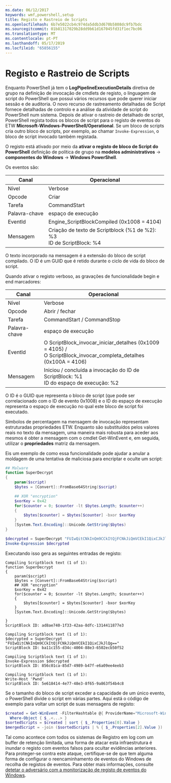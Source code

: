 ```yaml
---
ms.date: 06/12/2017
keywords: wmf,powershell,setup
title: Registo e Rastreio de Scripts
ms.openlocfilehash: 6b7e5022cb4c974da5ddb3d670b5808dc9fb7bdc
ms.sourcegitcommit: 01b81317029b28dd9b61d167045fd31f1ec7bc06
ms.translationtype: MT
ms.contentlocale: pt-PT
ms.lasthandoff: 05/17/2019
ms.locfileid: "65856155"
---
```

# <a name="script-tracing-and-logging"></a>Registo e Rastreio de Scripts

Enquanto PowerShell já tem o **LogPipelineExecutionDetails** diretiva de grupo na definição de invocação de cmdlets de registo, o linguagem de script do PowerShell que possui vários recursos que pode querer iniciar sessão e de auditoria. O novo recurso de rastreamento detalhadas de Script fornece detalhadas de controlo e a análise da atividade de script do PowerShell num sistema. Depois de ativar o rastreio de detalhado de script, PowerShell regista todos os blocos de script para o registo de eventos do ETW **Microsoft-Windows-PowerShell/Operational**. Se um bloco de scripts cria outro bloco de scripts, por exemplo, ao chamar `Invoke-Expression`, o bloco de script invocado também registada.

O registo está ativado por meio da **ativar o registo de bloco de Script do PowerShell** definição de política de grupo na **modelos administrativos** -> **componentes do Windows**  ->  **Windows PowerShell**.

Os eventos são:

| Canal |                               Operacional                               |
| ------- | ----------------------------------------------------------------------- |
| Nível   | Verbose                                                                 |
| Opcode  | Criar                                                                  |
| Tarefa    | CommandStart                                                            |
| Palavra-chave | espaço de execução                                                                |
| EventId | Engine_ScriptBlockCompiled (0x1008 = 4104)                              |
| Mensagem | Criação de texto de Scriptblock (%1 de %2): </br> %3 </br> ID de ScriptBlock: %4 |


O texto incorporado na mensagem é a extensão do bloco de script compilado. O ID é um GUID que é retido durante o ciclo de vida do bloco de script.

Quando ativar o registo verboso, as gravações de funcionalidade begin e end marcadores:

| Canal |                                 Operacional                                |
| ------- | -------------------------------------------------------------------------- |
| Nível   | Verbose                                                                    |
| Opcode  | Abrir / fechar                                                               |
| Tarefa    | CommandStart / CommandStop                                                 |
| Palavra-chave | espaço de execução                                                                   |
| EventId | O ScriptBlock\_invocar\_iniciar\_detalhes (0x1009 = 4105) / </br> O ScriptBlock\_invocar\_completa\_detalhes (0x100A = 4106) |
| Mensagem | Iniciou / concluída a invocação do ID de ScriptBlock: %1 </br> ID do espaço de execução: %2 |

O ID é o GUID que representa o bloco de script (que pode ser correlacionado com o ID de evento 0x1008) e o ID do espaço de execução representa o espaço de execução no qual este bloco de script foi executado.

Símbolos de percentagem na mensagem de invocação representam estruturadas propriedades ETW. Enquanto são substituídos pelos valores reais no texto da mensagem, uma maneira mais robusta para aceder aos mesmos é obter a mensagem com o cmdlet Get-WinEvent e, em seguida, utilizar o **propriedades** matriz da mensagem.

Eis um exemplo de como essa funcionalidade pode ajudar a anular a moldagem de uma tentativa de maliciosa para encriptar e oculte um script:

```powershell
## Malware
function SuperDecrypt
{
    param($script)
    $bytes = [Convert]::FromBase64String($script)

    ## XOR "encryption"
    $xorKey = 0x42
    for($counter = 0; $counter -lt $bytes.Length; $counter++)
    {
        $bytes[$counter] = $bytes[$counter] -bxor $xorKey
    }
    [System.Text.Encoding]::Unicode.GetString($bytes)
}

$decrypted = SuperDecrypt "FUIwQitCNkInQm9CCkItQjFCNkJiQmVCEkI1QixCJkJlQg=="
Invoke-Expression $decrypted
```

Executando isso gera as seguintes entradas de registo:

```Output
Compiling Scriptblock text (1 of 1):
function SuperDecrypt
{
    param($script)
    $bytes = [Convert]::FromBase64String($script)
    ## XOR "encryption"
    $xorKey = 0x42
    for($counter = 0; $counter -lt $bytes.Length; $counter++)
    {
        $bytes[$counter] = $bytes[$counter] -bxor $xorKey
    }
    [System.Text.Encoding]::Unicode.GetString($bytes)

}
ScriptBlock ID: ad8ae740-1f33-42aa-8dfc-1314411877e3

Compiling Scriptblock text (1 of 1):
$decrypted = SuperDecrypt "FUIwQitCNkInQm9CCkItQjFCNkJiQmVCEkI1QixCJkJlQg=="
ScriptBlock ID: ba11c155-d34c-4004-88e3-6502ecb50f52

Compiling Scriptblock text (1 of 1):
Invoke-Expression $decrypted
ScriptBlock ID: 856c01ca-85d7-4989-b47f-e6a09ee4eeb3

Compiling Scriptblock text (1 of 1):
Write-Host 'Pwnd'
ScriptBlock ID: 5e618414-4e77-48e3-8f65-9a863f54b4c8
```

Se o tamanho do bloco de script exceder a capacidade de um único evento, o PowerShell divide o script em várias partes. Aqui está o código de exemplo para voltar um script de suas mensagens de registo:

```powershell
$created = Get-WinEvent -FilterHashtable @{ ProviderName="Microsoft-Windows-PowerShell"; Id = 4104 } |
  Where-Object { $_.<...> }
$sortedScripts = $created | sort { $_.Properties[0].Value }
$mergedScript = -join ($sortedScripts | % { $_.Properties[2].Value })
```

Tal como acontece com todos os sistemas de Registro em log com um buffer de retenção limitada, uma forma de atacar esta infraestrutura é inundar o registo com eventos falsos para ocultar evidências anteriores. Para proteger-se contra este ataque, certifique-se de que tem alguma forma de configurar o reencaminhamento de eventos do Windows de recolha de registos de eventos. Para obter mais informações, consulte [detetar o adversário com a monitorização de registo de eventos do Windows](https://apps.nsa.gov/iaarchive/library/reports/spotting-the-adversary-with-windows-event-log-monitoring.cfm).